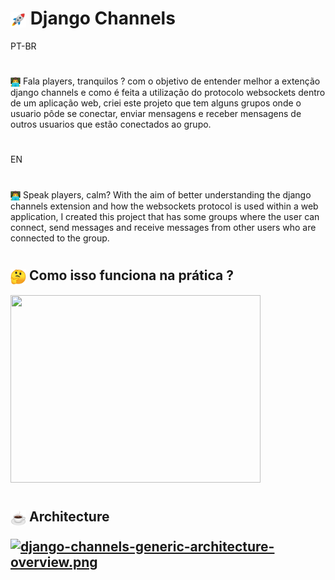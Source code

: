 <h1><img src="to_readme\emoji_rocket.png" width="25" height="25" align="center"></img> Django Channels</h1>

PT-BR
#

<div class='text_main'>
    <img src="to_readme\emoji_programing.png" width="16" height="16" align="center" ><img>
    Fala players, tranquilos ? com o objetivo de entender melhor a extenção django channels e como é feita a utilização do protocolo websockets dentro de um aplicação web, criei este projeto que tem alguns grupos onde o usuario pôde se conectar, enviar mensagens e receber mensagens de outros usuarios que estão conectados ao grupo.
</div>

#

EN
#

<div class='text_main'>
    <img src="to_readme\emoji_programing.png" width="16" height="16" align="center" ><img>
    Speak players, calm? With the aim of better understanding the django channels extension and how the websockets protocol is used within a web application, I created this project that has some groups where the user can connect, send messages and receive messages from other users who are connected to the group.
</div>

#

<h2><img src="to_readme\duvide_emoji.png" width="25" height="25" align="center"></img> Como isso funciona na prática ?</h2>

[<img src="https://img.youtube.com/vi/hx7y59cVWJ8/hqdefault.jpg" width="400" height="300"
/>](https://youtu.be/hx7y59cVWJ8)

#

## 
<h2><img src="to_readme\coffe.png" width="25" height="25" align="center"></img> Architecture


[![django-channels-generic-architecture-overview.png](https://i.postimg.cc/dtb0qX2Y/django-channels-generic-architecture-overview.png)](https://postimg.cc/1fKSBv7C)

#




